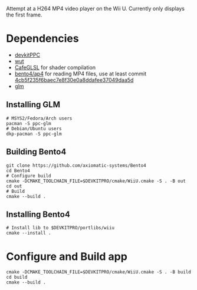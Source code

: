 Attempt at a H264 MP4 video player on the Wii U. Currently only displays the first frame.

# Dependencies
- [devkitPPC](https://devkitpro.org/)
- [wut](https://github.com/devkitPro/wut)
- [CafeGLSL](https://github.com/Exzap/CafeGLSL) for shader compilation
- [bento4/ap4](https://github.com/axiomatic-systems/Bento4) for reading MP4 files, use at least commit [4cb5f235f6baec7e8f30e0a8ddafee37049daa5d](https://github.com/axiomatic-systems/Bento4/commit/4cb5f235f6baec7e8f30e0a8ddafee37049daa5d)
- [glm](https://github.com/g-truc/glm)

## Installing GLM
```
# MSYS2/Fedora/Arch users
pacman -S ppc-glm
# Debian/Ubuntu users
dkp-pacman -S ppc-glm
```
## Building Bento4
```
git clone https://github.com/axiomatic-systems/Bento4
cd Bento4
# Configure build
cmake -DCMAKE_TOOLCHAIN_FILE=$DEVKITPRO/cmake/WiiU.cmake -S . -B out
cd out
# Build
cmake --build .
```
## Installing Bento4
```
# Install lib to $DEVKITPRO/portlibs/wiiu
cmake --install .
```

# Configure and Build app
```
cmake -DCMAKE_TOOLCHAIN_FILE=$DEVKITPRO/cmake/WiiU.cmake -S . -B build
cd build
cmake --build .
```
